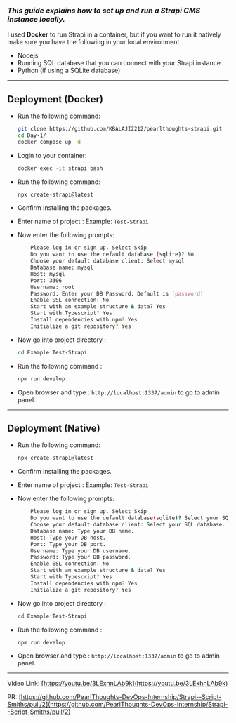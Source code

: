 ### _This guide explains how to set up and run a **Strapi** CMS instance locally._

I used **Docker** to run Strapi in a container, but if you want to run it natively make sure you have the following in your local environment

- Nodejs
- Running SQL database that you can connect with your Strapi instance
- Python (if using a SQLite database)

---
## Deployment (Docker)

- Run the following command:
    ```bash
    git clone https://github.com/KBALAJI2212/pearlthoughts-strapi.git
    cd Day-1/
    docker compose up -d
    ```
-   Login to your container:
    ```bash
    docker exec -it strapi bash
    ```
- Run the following command:
    ```bash
    npx create-strapi@latest
    ```
-   Confirm Installing the packages.
-   Enter name of project : Example: ```Test-Strapi```
-   Now enter the following prompts:
    ```bash 
        Please log in or sign up. Select Skip 
        Do you want to use the default database (sqlite)? No 
        Choose your default database client: Select mysql 
        Database name: mysql 
        Host: mysql 
        Port: 3306 
        Username: root 
        Password: Enter your DB Password. Default is [password]
        Enable SSL connection: No 
        Start with an example structure & data? Yes 
        Start with Typescript? Yes 
        Install dependencies with npm? Yes 
        Initialize a git repository? Yes 
    ```
-   Now go into project directory : 
    ```bash
    cd Example:Test-Strapi
    ```
-   Run the following command : 
    ```bash
    npm run develop
    ```

-   Open browser and type :  ```http://localhost:1337/admin``` to go to admin panel.
---
## Deployment (Native)
- Run the following command:
    ```bash
    npx create-strapi@latest
    ```
-   Confirm Installing the packages.
-   Enter name of project : Example: ```Test-Strapi```
-   Now enter the following prompts:
    ```bash 
        Please log in or sign up. Select Skip 
        Do you want to use the default database(sqlite)? Select your SQL database
        Choose your default database client: Select your SQL database.
        Database name: Type your DB name.
        Host: Type your DB host.
        Port: Type your DB port.
        Username: Type your DB username.
        Password: Type your DB password. 
        Enable SSL connection: No 
        Start with an example structure & data? Yes 
        Start with Typescript? Yes 
        Install dependencies with npm? Yes 
        Initialize a git repository? Yes 
    ```
-   Now go into project directory : 
    ```bash
    cd Example:Test-Strapi
    ```
-   Run the following command : 
    ```bash
    npm run develop
    ```

-   Open browser and type :  ```http://localhost:1337/admin``` to go to admin panel.
---

Video Link: [https://youtu.be/3LExhnLAb9k](https://youtu.be/3LExhnLAb9k)

PR: [https://github.com/PearlThoughts-DevOps-Internship/Strapi--Script-Smiths/pull/2](https://github.com/PearlThoughts-DevOps-Internship/Strapi--Script-Smiths/pull/2)